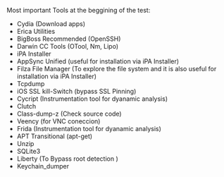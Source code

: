Most important Tools at the beggining of the test:
* Cydia (Download apps)
* Erica Utilities
* BigBoss Recommended (OpenSSH)
* Darwin CC Tools (OTool, Nm, Lipo)
* iPA Installer 
* AppSync Unified (useful for installation via iPA Installer)
* Filza File Manager (To explore the file system and it is also useful for installation via iPA Installer)
* Tcpdump
* iOS SSL kill-Switch (bypass SSL Pinning)
* Cycript (Instrumentation tool for dyanamic analysis)
* Clutch
* Class-dump-z (Check source code)
* Veency (for VNC coneccion)
* Frida (Instrumentation tool for dyanamic analysis)
* APT Transitional (apt-get)
* Unzip
* SQLite3
* Liberty (To Bypass root detection )
* Keychain_dumper

